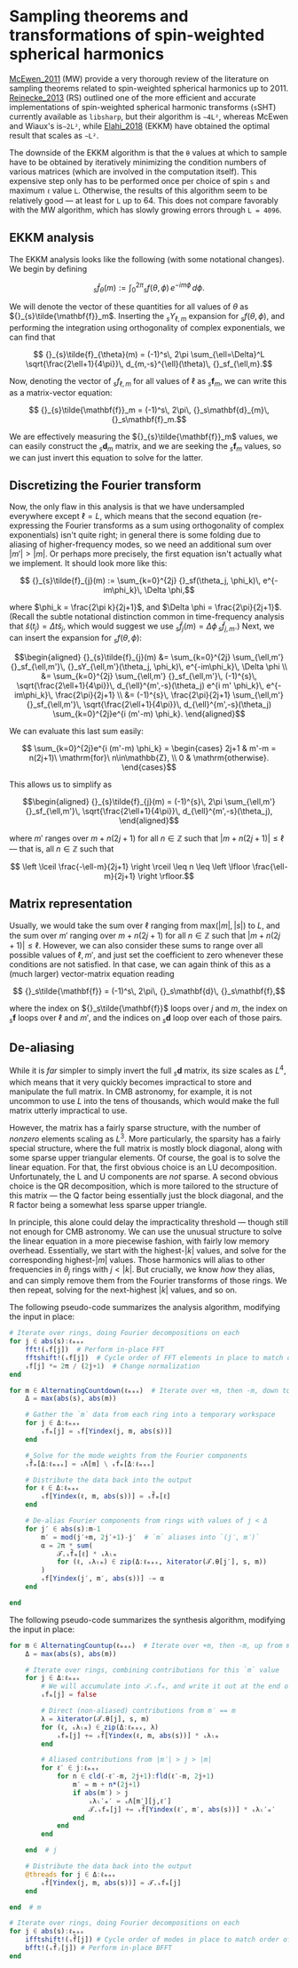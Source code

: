 # Sampling theorems and transformations of spin-weighted spherical harmonics

[McEwen_2011](@citet) (MW) provide a very thorough review of the literature on sampling theorems
related to spin-weighted spherical harmonics up to 2011.  [Reinecke_2013](@citet) (RS) outlined one
of the more efficient and accurate implementations of spin-weighted spherical harmonic transforms
(``s``SHT) currently available as `libsharp`, but their algorithm is ``∼4L²``, whereas McEwen and
Wiaux's is``∼2L²``, while [Elahi_2018](@citet) (EKKM) have obtained the optimal result that scales
as ``∼L²``.

The downside of the EKKM algorithm is that the ``θ`` values at which to sample have to be obtained
by iteratively minimizing the condition numbers of various matrices (which are involved in the
computation itself).  This expensive step only has to be performed once per choice of spin ``s`` and
maximum ``ℓ`` value ``L``.  Otherwise, the results of this algorithm seem to be relatively good — at
least for ``L`` up to 64.  This does not compare favorably with the MW algorithm, which has slowly
growing errors through ``L = 4096``.

## EKKM analysis

The EKKM analysis looks like the following (with some notational changes).  We begin by defining
```math
  {}_{s}\tilde{f}_{\theta}(m) := \int_0^{2\pi} {}_sf(\theta, \phi)\, e^{-im\phi}\, d\phi.
```
We will denote the vector of these quantities for all values of $\theta$ as
${}_{s}\tilde{\mathbf{f}}_m$.  Inserting the ${}_sY_{\ell,m}$ expansion for ${}_sf(\theta, \phi)$,
and performing the integration using orthogonality of complex exponentials, we can find that
```math
  {}_{s}\tilde{f}_{\theta}(m) = (-1)^s\, 2\pi \sum_{\ell=\Delta}^L \sqrt{\frac{2\ell+1}{4\pi}}\, d_{m,-s}^{\ell}(\theta)\, {}_sf_{\ell,m}.
```
Now, denoting the vector of ${}_sf_{\ell,m}$ for all values of $\ell$ as ${}_s\mathbf{f}_m$, we can
write this as a matrix-vector equation:
```math
  {}_{s}\tilde{\mathbf{f}}_m = (-1)^s\, 2\pi\, {}_s\mathbf{d}_{m}\, {}_s\mathbf{f}_m.
```
We are effectively measuring the ${}_{s}\tilde{\mathbf{f}}_m$ values, we can easily construct the
${}_s\mathbf{d}_{m}$ matrix, and we are seeking the ${}_s\mathbf{f}_m$ values, so we can just invert
this equation to solve for the latter.


## Discretizing the Fourier transform

Now, the only flaw in this analysis is that we have undersampled everywhere except $\ell = L$, which
means that the second equation (re-expressing the Fourier transforms as a sum using orthogonality of
complex exponentials) isn't quite right; in general there is some folding due to aliasing of
higher-frequency modes, so we need an additional sum over $|m'|>|m|$.  Or perhaps more precisely,
the first equation isn't actually what we implement.  It should look more like this:
```math
  {}_{s}\tilde{f}_{j}(m) := \sum_{k=0}^{2j} {}_sf(\theta_j, \phi_k)\, e^{-im\phi_k}\, \Delta \phi,
```
where $\phi_k = \frac{2\pi k}{2j+1}$, and $\Delta \phi = \frac{2\pi}{2j+1}$.  (Recall the subtle
notational distinction common in time-frequency analysis that $\tilde{s}(t_j) = \Delta t
\tilde{s}_j$, which would suggest we use ${}_{s}\tilde{f}_{j}(m) = \Delta \phi\,
{}_{s}\tilde{f}_{j,m}$.)  Next, we can insert the expansion for ${}_sf(\theta, \phi)$:

```math
\begin{aligned}
    {}_{s}\tilde{f}_{j}(m)
    &= \sum_{k=0}^{2j} \sum_{\ell,m'} {}_sf_{\ell,m'}\, {}_sY_{\ell,m'}(\theta_j, \phi_k)\, e^{-im\phi_k}\, \Delta \phi \\
    &= \sum_{k=0}^{2j} \sum_{\ell,m'} {}_sf_{\ell,m'}\, (-1)^{s}\, \sqrt{\frac{2\ell+1}{4\pi}}\, d_{\ell}^{m',-s}(\theta_j) e^{i m' \phi_k}\, e^{-im\phi_k}\, \frac{2\pi}{2j+1} \\
    &= (-1)^{s}\, \frac{2\pi}{2j+1} \sum_{\ell,m'} {}_sf_{\ell,m'}\, \sqrt{\frac{2\ell+1}{4\pi}}\, d_{\ell}^{m',-s}(\theta_j) \sum_{k=0}^{2j}e^{i (m'-m) \phi_k}.
\end{aligned}
```
We can evaluate this last sum easily:
```math
  \sum_{k=0}^{2j}e^{i (m'-m) \phi_k} = \begin{cases}
    2j+1 & m'-m = n(2j+1)\ \mathrm{for}\ n\in\mathbb{Z}, \\
    0 & \mathrm{otherwise}.
  \end{cases}
```
This allows us to simplify as

```math
\begin{aligned}
    {}_{s}\tilde{f}_{j}(m) = (-1)^{s}\, 2\pi \sum_{\ell,m'} {}_sf_{\ell,m'}\, \sqrt{\frac{2\ell+1}{4\pi}}\, d_{\ell}^{m',-s}(\theta_j),
\end{aligned}
```
where $m'$ ranges over $m + n(2j+1)$ for all $n\in \mathbb{Z}$ such that $|m + n(2j+1)| \leq \ell$
— that is, all $n\in \mathbb{Z}$ such that
```math
  \left \lceil \frac{-\ell-m}{2j+1} \right \rceil \leq n \leq \left \lfloor \frac{\ell-m}{2j+1} \right \rfloor.
```


## Matrix representation

Usually, we would take the sum over $\ell$ ranging from $\mathrm{max}(|m|,|s|)$ to $L$, and the sum
over $m'$ ranging over $m + n(2j+1)$ for all $n\in \mathbb{Z}$ such that $|m + n(2j+1)| \leq \ell$.
However, we can also consider these sums to range over all possible values of $\ell, m'$, and just
set the coefficient to zero whenever these conditions are not satisfied.  In that case, we can again
think of this as a (much larger) vector-matrix equation reading
```math
  {}_s\tilde{\mathbf{f}} = (-1)^s\, 2\pi\, {}_s\mathbf{d}\, {}_s\mathbf{f},
```
where the index on ${}_s\tilde{\mathbf{f}}$ loops over $j$ and $m$, the index on ${}_s\mathbf{f}$
loops over $\ell$ and $m'$, and the indices on ${}_s\mathbf{d}$ loop over each of those pairs.


## De-aliasing

While it is *far* simpler to simply invert the full ${}_s\mathbf{d}$ matrix, its size scales as
$L^4$, which means that it very quickly becomes impractical to store and manipulate the full matrix.
In CMB astronomy, for example, it is not uncommon to use $L$ into the tens of thousands, which would
make the full matrix utterly impractical to use.

However, the matrix has a fairly sparse structure, with the number of *nonzero* elements scaling as
$L^3$.  More particularly, the sparsity has a fairly special structure, where the full matrix is
mostly block diagonal, along with some sparse upper triangular elements.  Of course, the goal is to
solve the linear equation.  For that, the first obvious choice is an LU decomposition.
Unfortunately, the L and U components are *not* sparse.  A second obvious choice is the QR
decomposition, which is more tailored to the structure of this matrix — the Q factor being
essentially just the block diagonal, and the R factor being a somewhat less sparse upper triangle.

In principle, this alone could delay the impracticality threshold — though still not enough for CMB
astronomy.  We can use the unusual structure to solve the linear equation in a more piecewise
fashion, with fairly low memory overhead.  Essentially, we start with the highest-$|k|$ values, and
solve for the corresponding highest-$|m|$ values.  Those harmonics will alias to other frequencies
in $\theta_j$ rings with $j < |k|$.  But crucially, we know *how* they alias, and can simply remove
them from the Fourier transforms of those rings.  We then repeat, solving for the next-highest $|k|$
values, and so on.

The following pseudo-code summarizes the analysis algorithm, modifying the input in place:
```julia
# Iterate over rings, doing Fourier decompositions on each
for j ∈ abs(s):ℓₘₐₓ
    fft!(ₛf[j])  # Perform in-place FFT
    fftshift!(ₛf[j])  # Cycle order of FFT elements in place to match order of modes
    ₛf[j] *= 2π / (2j+1)  # Change normalization
end

for m ∈ AlternatingCountdown(ℓₘₐₓ)  # Iterate over +m, then -m, down to m=0
    Δ = max(abs(s), abs(m))

    # Gather the `m` data from each ring into a temporary workspace
    for j ∈ Δ:ℓₘₐₓ
        ₛfₘ[j] = ₛf[Yindex(j, m, abs(s))]
    end

    # Solve for the mode weights from the Fourier components
    ₛf̃ₘ[Δ:ℓₘₐₓ] = ₛΛ[m] \ ₛfₘ[Δ:ℓₘₐₓ]

    # Distribute the data back into the output
    for ℓ ∈ Δ:ℓₘₐₓ
        ₛf[Yindex(ℓ, m, abs(s))] = ₛf̃ₘ[ℓ]
    end

    # De-alias Fourier components from rings with values of j < Δ
    for j′ ∈ abs(s):m-1
        m′ = mod(j′+m, 2j′+1)-j′  # `m` aliases into `(j′, m′)`
        α = 2π * sum(
            𝒯.ₛf̃ₘ[ℓ] * ₛλₗₘ
            for (ℓ, ₛλₗₘ) ∈ zip(Δ:ℓₘₐₓ, λiterator(𝒯.θ[j′], s, m))
        )
        ₛf[Yindex(j′, m′, abs(s))] -= α
    end

end
```



The following pseudo-code summarizes the synthesis algorithm, modifying the input in place:
```julia
for m ∈ AlternatingCountup(ℓₘₐₓ)  # Iterate over +m, then -m, up from m=0
    Δ = max(abs(s), abs(m))

    # Iterate over rings, combining contributions for this `m` value
    for j ∈ Δ:ℓₘₐₓ
        # We will accumulate into 𝒯.ₛfₘ, and write it out at the end of the loop
        ₛfₘ[j] = false

        # Direct (non-aliased) contributions from m′ == m
        λ = λiterator(𝒯.θ[j], s, m)
        for (ℓ, ₛλₗₘ) ∈ zip(Δ:ℓₘₐₓ, λ)
            ₛfₘ[j] += ₛf̃[Yindex(ℓ, m, abs(s))] * ₛλₗₘ
        end

        # Aliased contributions from |m′| > j > |m|
        for ℓ′ ∈ j:ℓₘₐₓ
            for n ∈ cld(-ℓ′-m, 2j+1):fld(ℓ′-m, 2j+1)
                m′ = m + n*(2j+1)
                if abs(m′) > j
                    ₛλₗ′ₘ′ = ₛΛ[m′][j,ℓ′]
                    𝒯.ₛfₘ[j] += ₛf̃[Yindex(ℓ′, m′, abs(s))] * ₛλₗ′ₘ′
                end
            end
        end

    end  # j

    # Distribute the data back into the output
    @threads for j ∈ Δ:ℓₘₐₓ
        ₛf̃[Yindex(j, m, abs(s))] = 𝒯.ₛfₘ[j]
    end

end  # m

# Iterate over rings, doing Fourier decompositions on each
for j ∈ abs(s):ℓₘₐₓ
    ifftshift!(ₛf̃[j]) # Cycle order of modes in place to match order of FFT elements
    bfft!(ₛf̃ⱼ[j]) # Perform in-place BFFT
end
```
